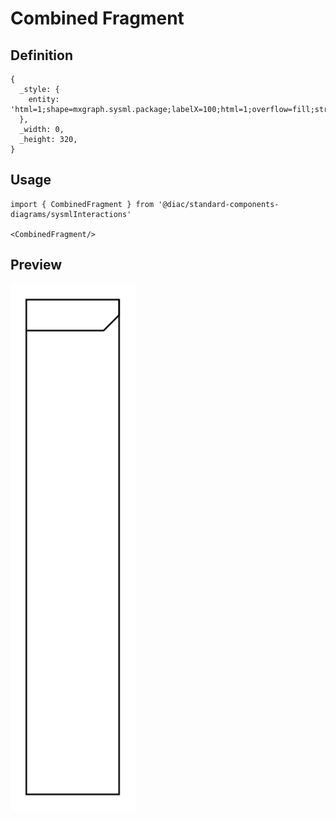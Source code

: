 # Combined Fragment

## Definition

```
{
  _style: { 
    entity: 'html=1;shape=mxgraph.sysml.package;labelX=100;html=1;overflow=fill;strokeWidth=1;recursiveResize=0;',
  },
  _width: 0,
  _height: 320,
}
```

## Usage

```
import { CombinedFragment } from '@diac/standard-components-diagrams/sysmlInteractions'

<CombinedFragment/>
```

## Preview

<img src="./combined-fragment.png" width="200"/>
